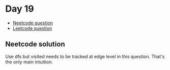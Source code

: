 # Day 19

- [Neetcode question](https://leetcode.com/problems/reconstruct-itinerary/)
- [Leetcode question](https://leetcode.com/problems/find-the-punishment-number-of-an-integer/)

## Neetcode solution

Use dfs but visited needs to be tracked at edge level in this question. That's the only main intuition.
